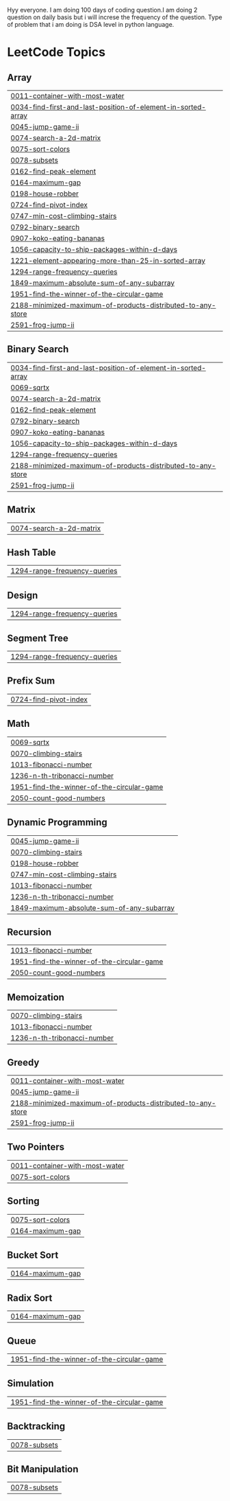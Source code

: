 Hyy everyone.
I am doing 100 days of coding question.I am doing 2 question on daily basis but i will increse the frequency of the question.
Type of problem that i am doing is DSA level in python language.

<!---LeetCode Topics Start-->
# LeetCode Topics
## Array
|  |
| ------- |
| [0011-container-with-most-water](https://github.com/Adarsh-code169/100DaysCodingChallenge/tree/master/0011-container-with-most-water) |
| [0034-find-first-and-last-position-of-element-in-sorted-array](https://github.com/Adarsh-code169/100DaysCodingChallenge/tree/master/0034-find-first-and-last-position-of-element-in-sorted-array) |
| [0045-jump-game-ii](https://github.com/Adarsh-code169/100DaysCodingChallenge/tree/master/0045-jump-game-ii) |
| [0074-search-a-2d-matrix](https://github.com/Adarsh-code169/100DaysCodingChallenge/tree/master/0074-search-a-2d-matrix) |
| [0075-sort-colors](https://github.com/Adarsh-code169/100DaysCodingChallenge/tree/master/0075-sort-colors) |
| [0078-subsets](https://github.com/Adarsh-code169/100DaysCodingChallenge/tree/master/0078-subsets) |
| [0162-find-peak-element](https://github.com/Adarsh-code169/100DaysCodingChallenge/tree/master/0162-find-peak-element) |
| [0164-maximum-gap](https://github.com/Adarsh-code169/100DaysCodingChallenge/tree/master/0164-maximum-gap) |
| [0198-house-robber](https://github.com/Adarsh-code169/100DaysCodingChallenge/tree/master/0198-house-robber) |
| [0724-find-pivot-index](https://github.com/Adarsh-code169/100DaysCodingChallenge/tree/master/0724-find-pivot-index) |
| [0747-min-cost-climbing-stairs](https://github.com/Adarsh-code169/100DaysCodingChallenge/tree/master/0747-min-cost-climbing-stairs) |
| [0792-binary-search](https://github.com/Adarsh-code169/100DaysCodingChallenge/tree/master/0792-binary-search) |
| [0907-koko-eating-bananas](https://github.com/Adarsh-code169/100DaysCodingChallenge/tree/master/0907-koko-eating-bananas) |
| [1056-capacity-to-ship-packages-within-d-days](https://github.com/Adarsh-code169/100DaysCodingChallenge/tree/master/1056-capacity-to-ship-packages-within-d-days) |
| [1221-element-appearing-more-than-25-in-sorted-array](https://github.com/Adarsh-code169/100DaysCodingChallenge/tree/master/1221-element-appearing-more-than-25-in-sorted-array) |
| [1294-range-frequency-queries](https://github.com/Adarsh-code169/100DaysCodingChallenge/tree/master/1294-range-frequency-queries) |
| [1849-maximum-absolute-sum-of-any-subarray](https://github.com/Adarsh-code169/100DaysCodingChallenge/tree/master/1849-maximum-absolute-sum-of-any-subarray) |
| [1951-find-the-winner-of-the-circular-game](https://github.com/Adarsh-code169/100DaysCodingChallenge/tree/master/1951-find-the-winner-of-the-circular-game) |
| [2188-minimized-maximum-of-products-distributed-to-any-store](https://github.com/Adarsh-code169/100DaysCodingChallenge/tree/master/2188-minimized-maximum-of-products-distributed-to-any-store) |
| [2591-frog-jump-ii](https://github.com/Adarsh-code169/100DaysCodingChallenge/tree/master/2591-frog-jump-ii) |
## Binary Search
|  |
| ------- |
| [0034-find-first-and-last-position-of-element-in-sorted-array](https://github.com/Adarsh-code169/100DaysCodingChallenge/tree/master/0034-find-first-and-last-position-of-element-in-sorted-array) |
| [0069-sqrtx](https://github.com/Adarsh-code169/100DaysCodingChallenge/tree/master/0069-sqrtx) |
| [0074-search-a-2d-matrix](https://github.com/Adarsh-code169/100DaysCodingChallenge/tree/master/0074-search-a-2d-matrix) |
| [0162-find-peak-element](https://github.com/Adarsh-code169/100DaysCodingChallenge/tree/master/0162-find-peak-element) |
| [0792-binary-search](https://github.com/Adarsh-code169/100DaysCodingChallenge/tree/master/0792-binary-search) |
| [0907-koko-eating-bananas](https://github.com/Adarsh-code169/100DaysCodingChallenge/tree/master/0907-koko-eating-bananas) |
| [1056-capacity-to-ship-packages-within-d-days](https://github.com/Adarsh-code169/100DaysCodingChallenge/tree/master/1056-capacity-to-ship-packages-within-d-days) |
| [1294-range-frequency-queries](https://github.com/Adarsh-code169/100DaysCodingChallenge/tree/master/1294-range-frequency-queries) |
| [2188-minimized-maximum-of-products-distributed-to-any-store](https://github.com/Adarsh-code169/100DaysCodingChallenge/tree/master/2188-minimized-maximum-of-products-distributed-to-any-store) |
| [2591-frog-jump-ii](https://github.com/Adarsh-code169/100DaysCodingChallenge/tree/master/2591-frog-jump-ii) |
## Matrix
|  |
| ------- |
| [0074-search-a-2d-matrix](https://github.com/Adarsh-code169/100DaysCodingChallenge/tree/master/0074-search-a-2d-matrix) |
## Hash Table
|  |
| ------- |
| [1294-range-frequency-queries](https://github.com/Adarsh-code169/100DaysCodingChallenge/tree/master/1294-range-frequency-queries) |
## Design
|  |
| ------- |
| [1294-range-frequency-queries](https://github.com/Adarsh-code169/100DaysCodingChallenge/tree/master/1294-range-frequency-queries) |
## Segment Tree
|  |
| ------- |
| [1294-range-frequency-queries](https://github.com/Adarsh-code169/100DaysCodingChallenge/tree/master/1294-range-frequency-queries) |
## Prefix Sum
|  |
| ------- |
| [0724-find-pivot-index](https://github.com/Adarsh-code169/100DaysCodingChallenge/tree/master/0724-find-pivot-index) |
## Math
|  |
| ------- |
| [0069-sqrtx](https://github.com/Adarsh-code169/100DaysCodingChallenge/tree/master/0069-sqrtx) |
| [0070-climbing-stairs](https://github.com/Adarsh-code169/100DaysCodingChallenge/tree/master/0070-climbing-stairs) |
| [1013-fibonacci-number](https://github.com/Adarsh-code169/100DaysCodingChallenge/tree/master/1013-fibonacci-number) |
| [1236-n-th-tribonacci-number](https://github.com/Adarsh-code169/100DaysCodingChallenge/tree/master/1236-n-th-tribonacci-number) |
| [1951-find-the-winner-of-the-circular-game](https://github.com/Adarsh-code169/100DaysCodingChallenge/tree/master/1951-find-the-winner-of-the-circular-game) |
| [2050-count-good-numbers](https://github.com/Adarsh-code169/100DaysCodingChallenge/tree/master/2050-count-good-numbers) |
## Dynamic Programming
|  |
| ------- |
| [0045-jump-game-ii](https://github.com/Adarsh-code169/100DaysCodingChallenge/tree/master/0045-jump-game-ii) |
| [0070-climbing-stairs](https://github.com/Adarsh-code169/100DaysCodingChallenge/tree/master/0070-climbing-stairs) |
| [0198-house-robber](https://github.com/Adarsh-code169/100DaysCodingChallenge/tree/master/0198-house-robber) |
| [0747-min-cost-climbing-stairs](https://github.com/Adarsh-code169/100DaysCodingChallenge/tree/master/0747-min-cost-climbing-stairs) |
| [1013-fibonacci-number](https://github.com/Adarsh-code169/100DaysCodingChallenge/tree/master/1013-fibonacci-number) |
| [1236-n-th-tribonacci-number](https://github.com/Adarsh-code169/100DaysCodingChallenge/tree/master/1236-n-th-tribonacci-number) |
| [1849-maximum-absolute-sum-of-any-subarray](https://github.com/Adarsh-code169/100DaysCodingChallenge/tree/master/1849-maximum-absolute-sum-of-any-subarray) |
## Recursion
|  |
| ------- |
| [1013-fibonacci-number](https://github.com/Adarsh-code169/100DaysCodingChallenge/tree/master/1013-fibonacci-number) |
| [1951-find-the-winner-of-the-circular-game](https://github.com/Adarsh-code169/100DaysCodingChallenge/tree/master/1951-find-the-winner-of-the-circular-game) |
| [2050-count-good-numbers](https://github.com/Adarsh-code169/100DaysCodingChallenge/tree/master/2050-count-good-numbers) |
## Memoization
|  |
| ------- |
| [0070-climbing-stairs](https://github.com/Adarsh-code169/100DaysCodingChallenge/tree/master/0070-climbing-stairs) |
| [1013-fibonacci-number](https://github.com/Adarsh-code169/100DaysCodingChallenge/tree/master/1013-fibonacci-number) |
| [1236-n-th-tribonacci-number](https://github.com/Adarsh-code169/100DaysCodingChallenge/tree/master/1236-n-th-tribonacci-number) |
## Greedy
|  |
| ------- |
| [0011-container-with-most-water](https://github.com/Adarsh-code169/100DaysCodingChallenge/tree/master/0011-container-with-most-water) |
| [0045-jump-game-ii](https://github.com/Adarsh-code169/100DaysCodingChallenge/tree/master/0045-jump-game-ii) |
| [2188-minimized-maximum-of-products-distributed-to-any-store](https://github.com/Adarsh-code169/100DaysCodingChallenge/tree/master/2188-minimized-maximum-of-products-distributed-to-any-store) |
| [2591-frog-jump-ii](https://github.com/Adarsh-code169/100DaysCodingChallenge/tree/master/2591-frog-jump-ii) |
## Two Pointers
|  |
| ------- |
| [0011-container-with-most-water](https://github.com/Adarsh-code169/100DaysCodingChallenge/tree/master/0011-container-with-most-water) |
| [0075-sort-colors](https://github.com/Adarsh-code169/100DaysCodingChallenge/tree/master/0075-sort-colors) |
## Sorting
|  |
| ------- |
| [0075-sort-colors](https://github.com/Adarsh-code169/100DaysCodingChallenge/tree/master/0075-sort-colors) |
| [0164-maximum-gap](https://github.com/Adarsh-code169/100DaysCodingChallenge/tree/master/0164-maximum-gap) |
## Bucket Sort
|  |
| ------- |
| [0164-maximum-gap](https://github.com/Adarsh-code169/100DaysCodingChallenge/tree/master/0164-maximum-gap) |
## Radix Sort
|  |
| ------- |
| [0164-maximum-gap](https://github.com/Adarsh-code169/100DaysCodingChallenge/tree/master/0164-maximum-gap) |
## Queue
|  |
| ------- |
| [1951-find-the-winner-of-the-circular-game](https://github.com/Adarsh-code169/100DaysCodingChallenge/tree/master/1951-find-the-winner-of-the-circular-game) |
## Simulation
|  |
| ------- |
| [1951-find-the-winner-of-the-circular-game](https://github.com/Adarsh-code169/100DaysCodingChallenge/tree/master/1951-find-the-winner-of-the-circular-game) |
## Backtracking
|  |
| ------- |
| [0078-subsets](https://github.com/Adarsh-code169/100DaysCodingChallenge/tree/master/0078-subsets) |
## Bit Manipulation
|  |
| ------- |
| [0078-subsets](https://github.com/Adarsh-code169/100DaysCodingChallenge/tree/master/0078-subsets) |
<!---LeetCode Topics End-->